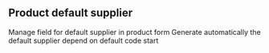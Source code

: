 Product default supplier
--------

Manage field for default supplier in product form
Generate automatically the default supplier depend on default code start
